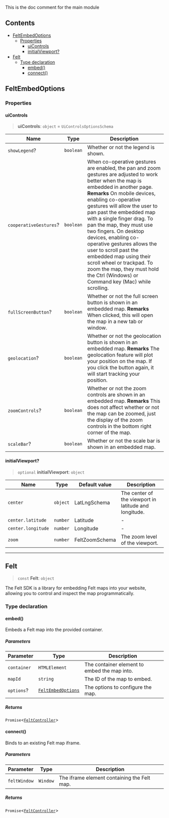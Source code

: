 This is the doc comment for the main module

## Contents

* [FeltEmbedOptions](#feltembedoptions)
  * [Properties](#properties)
    * [uiControls](#uicontrols)
    * [initialViewport?](#initialviewport)
* [Felt](#felt)
  * [Type declaration](#type-declaration)
    * [embed()](#embed)
    * [connect()](#connect)

## FeltEmbedOptions

### Properties

#### uiControls

> **uiControls**: `object` = `UiControlsOptionsSchema`

| Name                   | Type      | Description                                                                                                                                                                                                                                                                                                                                                                                                                                                                                                                                                    |
| ---------------------- | --------- | -------------------------------------------------------------------------------------------------------------------------------------------------------------------------------------------------------------------------------------------------------------------------------------------------------------------------------------------------------------------------------------------------------------------------------------------------------------------------------------------------------------------------------------------------------------- |
| `showLegend`?          | `boolean` | Whether or not the legend is shown.                                                                                                                                                                                                                                                                                                                                                                                                                                                                                                                            |
| `cooperativeGestures`? | `boolean` | When co-operative gestures are enabled, the pan and zoom gestures are adjusted to work better when the map is embedded in another page. **Remarks** On mobile devices, enabling co-operative gestures will allow the user to pan past the embedded map with a single finger drag. To pan the map, they must use two fingers. On desktop devices, enabling co-operative gestures allows the user to scroll past the embedded map using their scroll wheel or trackpad. To zoom the map, they must hold the Ctrl (Windows) or Command key (Mac) while scrolling. |
| `fullScreenButton`?    | `boolean` | Whether or not the full screen button is shown in an embedded map. **Remarks** When clicked, this will open the map in a new tab or window.                                                                                                                                                                                                                                                                                                                                                                                                                    |
| `geolocation`?         | `boolean` | Whether or not the geolocation button is shown in an embedded map. **Remarks** The geolocation feature will plot your position on the map. If you click the button again, it will start tracking your position.                                                                                                                                                                                                                                                                                                                                                |
| `zoomControls`?        | `boolean` | Whether or not the zoom controls are shown in an embedded map. **Remarks** This does not affect whether or not the map can be zoomed, just the display of the zoom controls in the bottom right corner of the map.                                                                                                                                                                                                                                                                                                                                             |
| `scaleBar`?            | `boolean` | Whether or not the scale bar is shown in an embedded map.                                                                                                                                                                                                                                                                                                                                                                                                                                                                                                      |

#### initialViewport?

> `optional` **initialViewport**: `object`

| Name               | Type     | Default value  | Description                                           |
| ------------------ | -------- | -------------- | ----------------------------------------------------- |
| `center`           | `object` | LatLngSchema   | The center of the viewport in latitude and longitude. |
| `center.latitude`  | `number` | Latitude       | -                                                     |
| `center.longitude` | `number` | Longitude      | -                                                     |
| `zoom`             | `number` | FeltZoomSchema | The zoom level of the viewport.                       |

***

## Felt

> `const` **Felt**: `object`

The Felt SDK is a library for embedding Felt maps into your website,
allowing you to control and inspect the map programmatically.

### Type declaration

#### embed()

Embeds a Felt map into the provided container.

##### Parameters

| Parameter   | Type                                                   | Description                                  |
| ----------- | ------------------------------------------------------ | -------------------------------------------- |
| `container` | `HTMLElement`                                          | The container element to embed the map into. |
| `mapId`     | `string`                                               | The ID of the map to embed.                  |
| `options`?  | [`FeltEmbedOptions`](Initializing.md#feltembedoptions) | The options to configure the map.            |

##### Returns

`Promise`\<[`FeltController`](FeltController.md#feltcontroller)>

#### connect()

Binds to an existing Felt map iframe.

##### Parameters

| Parameter    | Type     | Description                                 |
| ------------ | -------- | ------------------------------------------- |
| `feltWindow` | `Window` | The iframe element containing the Felt map. |

##### Returns

`Promise`\<[`FeltController`](FeltController.md#feltcontroller)>
